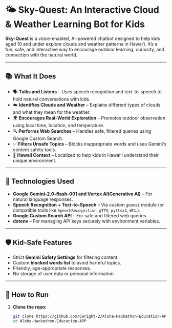 # 🌤️ Sky-Quest: An Interactive Cloud & Weather Learning Bot for Kids

**Sky-Quest** is a voice-enabled, AI-powered chatbot designed to help kids aged 10 and under explore clouds and weather patterns in Hawaiʻi. It’s a fun, safe, and interactive way to encourage outdoor learning, curiosity, and connection with the natural world.

---

## 📚 What It Does

- 🗣️ **Talks and Listens** – Uses speech recognition and text-to-speech to hold natural conversations with kids.
- ☁️ **Identifies Clouds and Weather** – Explains different types of clouds and what they mean for the weather.
- 🌍 **Encourages Real-World Exploration** – Promotes outdoor observation using local time, location, and temperature.
- 🔍 **Performs Web Searches** – Handles safe, filtered queries using Google Custom Search.
- ✅ **Filters Unsafe Topics** – Blocks inappropriate words and uses Gemini's content safety tools.
- 🌈 **Hawaii Context** – Localized to help kids in Hawaiʻi understand their unique environment.

---

## 🚀 Technologies Used

- **Google Gemini-2.0-flash-001 and Vertex AI(Generative AI)** – For natural language responses.
- **Speech Recognition + Text-to-Speech** – Via custom `gemnai` module (or compatible tools like `SpeechRecognition`, `gTTS`, `pyttsx3`, etc.).
- **Google Custom Search API** – For safe and filtered web queries.
- **dotenv** – For managing API keys securely with environment variables.

---

## 🛡️ Kid-Safe Features

- Strict **Gemini Safety Settings** for filtering content.
- Custom **blocked words list** to avoid harmful topics.
- Friendly, age-appropriate responses.
- No storage of user data or personal information.


---

## 🔧 How to Run

1. **Clone the repo:**

   ```bash
   git clone https://github.com/Cwright-2/Aloha-Hackathon-Education-APP.git
   cd Aloha-Hackathon-Education-APP
